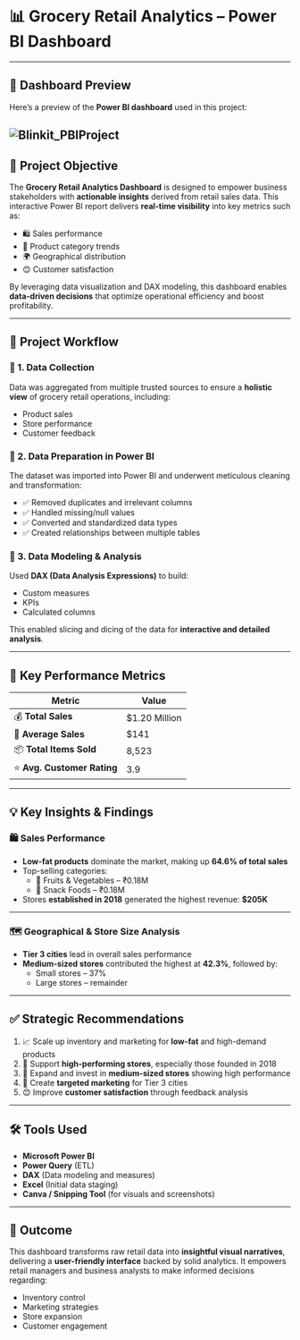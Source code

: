 # 📊 Grocery Retail Analytics – Power BI Dashboard

---
## 📸 Dashboard Preview

Here’s a preview of the **Power BI dashboard** used in this project:

![Blinkit_PBIProject](https://github.com/user-attachments/assets/50dec318-ef46-42e4-9dd0-e8f1bb574261)
---

## 📌 Project Objective

The **Grocery Retail Analytics Dashboard** is designed to empower business stakeholders with **actionable insights** derived from retail sales data. This interactive Power BI report delivers **real-time visibility** into key metrics such as:

- 🛍️ Sales performance  
- 🧺 Product category trends  
- 🌍 Geographical distribution  
- 😊 Customer satisfaction  

By leveraging data visualization and DAX modeling, this dashboard enables **data-driven decisions** that optimize operational efficiency and boost profitability.

---

## 🧩 Project Workflow

### 🔹 1. Data Collection  
Data was aggregated from multiple trusted sources to ensure a **holistic view** of grocery retail operations, including:

- Product sales  
- Store performance  
- Customer feedback  

### 🔹 2. Data Preparation in Power BI  
The dataset was imported into Power BI and underwent meticulous cleaning and transformation:

- ✅ Removed duplicates and irrelevant columns  
- ✅ Handled missing/null values  
- ✅ Converted and standardized data types  
- ✅ Created relationships between multiple tables  

### 🔹 3. Data Modeling & Analysis  
Used **DAX (Data Analysis Expressions)** to build:

- Custom measures  
- KPIs  
- Calculated columns  

This enabled slicing and dicing of the data for **interactive and detailed analysis**.

---

## 🎯 Key Performance Metrics

| Metric                    | Value           |
|--------------------------|------------------|
| 💰 **Total Sales**        | $1.20 Million     |
| 🧾 **Average Sales**      | $141              |
| 📦 **Total Items Sold**   | 8,523             |
| ⭐ **Avg. Customer Rating** | 3.9              |

---

## 💡 Key Insights & Findings

### 🛍️ Sales Performance

- **Low-fat products** dominate the market, making up **64.6% of total sales**
- Top-selling categories:
  - 🥦 Fruits & Vegetables – ₹0.18M  
  - 🍿 Snack Foods – ₹0.18M  
- Stores **established in 2018** generated the highest revenue: **$205K**

---

### 🗺️ Geographical & Store Size Analysis

- **Tier 3 cities** lead in overall sales performance  
- **Medium-sized stores** contributed the highest at **42.3%**, followed by:
  - Small stores – 37%  
  - Large stores – remainder

---

## ✅ Strategic Recommendations

1. 📈 Scale up inventory and marketing for **low-fat** and high-demand products  
2. 🏪 Support **high-performing stores**, especially those founded in 2018  
3. 🧱 Expand and invest in **medium-sized stores** showing high performance  
4. 🎯 Create **targeted marketing** for Tier 3 cities  
5. 😊 Improve **customer satisfaction** through feedback analysis  

---

## 🛠️ Tools Used

- **Microsoft Power BI**  
- **Power Query** (ETL)  
- **DAX** (Data modeling and measures)  
- **Excel** (Initial data staging)  
- **Canva / Snipping Tool** (for visuals and screenshots)

---

## 🚀 Outcome

This dashboard transforms raw retail data into **insightful visual narratives**, delivering a **user-friendly interface** backed by solid analytics. It empowers retail managers and business analysts to make informed decisions regarding:

- Inventory control  
- Marketing strategies  
- Store expansion  
- Customer engagement  
